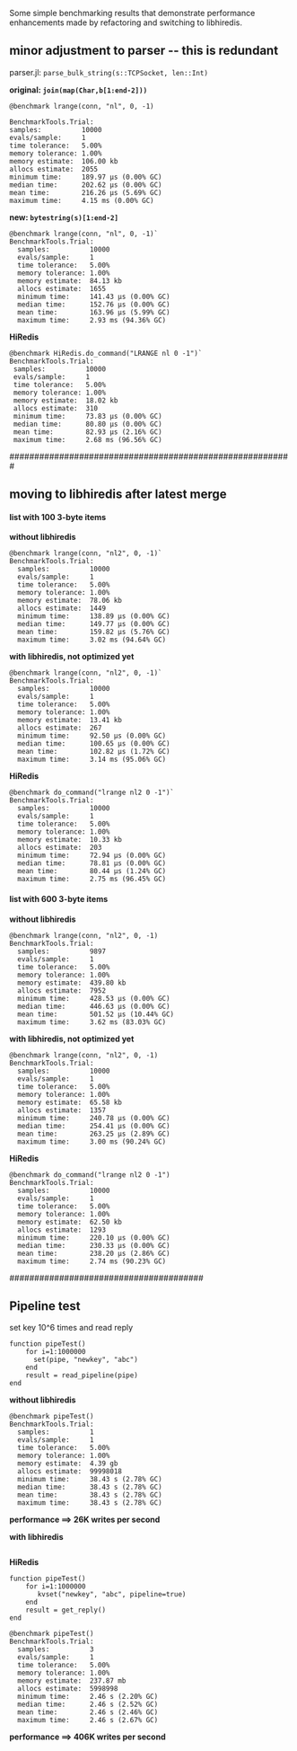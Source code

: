 Some simple benchmarking results that demonstrate performance enhancements made by refactoring and switching to libhiredis.

## minor adjustment to parser -- this is redundant

parser.jl: `parse_bulk_string(s::TCPSocket, len::Int)`

__original: `join(map(Char,b[1:end-2]))`__

```
@benchmark lrange(conn, "nl", 0, -1)

BenchmarkTools.Trial:
samples:          10000
evals/sample:     1
time tolerance:   5.00%
memory tolerance: 1.00%
memory estimate:  106.00 kb
allocs estimate:  2055
minimum time:     189.97 μs (0.00% GC)
median time:      202.62 μs (0.00% GC)
mean time:        216.26 μs (5.69% GC)
maximum time:     4.15 ms (0.00% GC)
```

__new: `bytestring(s)[1:end-2]`__

```
@benchmark lrange(conn, "nl", 0, -1)`
BenchmarkTools.Trial:
  samples:          10000
  evals/sample:     1
  time tolerance:   5.00%
  memory tolerance: 1.00%
  memory estimate:  84.13 kb
  allocs estimate:  1655
  minimum time:     141.43 μs (0.00% GC)
  median time:      152.76 μs (0.00% GC)
  mean time:        163.96 μs (5.99% GC)
  maximum time:     2.93 ms (94.36% GC)
```

__HiRedis__

```
@benchmark HiRedis.do_command("LRANGE nl 0 -1")`
BenchmarkTools.Trial:
 samples:          10000
 evals/sample:     1
 time tolerance:   5.00%
 memory tolerance: 1.00%
 memory estimate:  18.02 kb
 allocs estimate:  310
 minimum time:     73.83 μs (0.00% GC)
 median time:      80.80 μs (0.00% GC)
 mean time:        82.93 μs (2.16% GC)
 maximum time:     2.68 ms (96.56% GC)
```

#########################################################

## moving to libhiredis after latest merge

#### list with 100 3-byte items

__without libhiredis__

```
@benchmark lrange(conn, "nl2", 0, -1)`
BenchmarkTools.Trial:
  samples:          10000
  evals/sample:     1
  time tolerance:   5.00%
  memory tolerance: 1.00%
  memory estimate:  78.06 kb
  allocs estimate:  1449
  minimum time:     138.89 μs (0.00% GC)
  median time:      149.77 μs (0.00% GC)
  mean time:        159.82 μs (5.76% GC)
  maximum time:     3.02 ms (94.64% GC)
```

__with libhiredis, not optimized yet__

```
@benchmark lrange(conn, "nl2", 0, -1)`
BenchmarkTools.Trial:
  samples:          10000
  evals/sample:     1
  time tolerance:   5.00%
  memory tolerance: 1.00%
  memory estimate:  13.41 kb
  allocs estimate:  267
  minimum time:     92.50 μs (0.00% GC)
  median time:      100.65 μs (0.00% GC)
  mean time:        102.82 μs (1.72% GC)
  maximum time:     3.14 ms (95.06% GC)
```

__HiRedis__

```
@benchmark do_command("lrange nl2 0 -1")`
BenchmarkTools.Trial:
  samples:          10000
  evals/sample:     1
  time tolerance:   5.00%
  memory tolerance: 1.00%
  memory estimate:  10.33 kb
  allocs estimate:  203
  minimum time:     72.94 μs (0.00% GC)
  median time:      78.81 μs (0.00% GC)
  mean time:        80.44 μs (1.24% GC)
  maximum time:     2.75 ms (96.45% GC)
```

#### list with 600 3-byte items

__without libhiredis__

```
@benchmark lrange(conn, "nl2", 0, -1)
BenchmarkTools.Trial:
  samples:          9897
  evals/sample:     1
  time tolerance:   5.00%
  memory tolerance: 1.00%
  memory estimate:  439.80 kb
  allocs estimate:  7952
  minimum time:     428.53 μs (0.00% GC)
  median time:      446.63 μs (0.00% GC)
  mean time:        501.52 μs (10.44% GC)
  maximum time:     3.62 ms (83.03% GC)
```

__with libhiredis, not optimized yet__

```
@benchmark lrange(conn, "nl2", 0, -1)
BenchmarkTools.Trial:
  samples:          10000
  evals/sample:     1
  time tolerance:   5.00%
  memory tolerance: 1.00%
  memory estimate:  65.58 kb
  allocs estimate:  1357
  minimum time:     240.78 μs (0.00% GC)
  median time:      254.41 μs (0.00% GC)
  mean time:        263.25 μs (2.89% GC)
  maximum time:     3.00 ms (90.24% GC)
```

__HiRedis__

```
@benchmark do_command("lrange nl2 0 -1")
BenchmarkTools.Trial:
  samples:          10000
  evals/sample:     1
  time tolerance:   5.00%
  memory tolerance: 1.00%
  memory estimate:  62.50 kb
  allocs estimate:  1293
  minimum time:     220.10 μs (0.00% GC)
  median time:      230.33 μs (0.00% GC)
  mean time:        238.20 μs (2.86% GC)
  maximum time:     2.74 ms (90.23% GC)
```

#######################################

## Pipeline test

set key 10^6 times and read reply

```
function pipeTest()
    for i=1:1000000
      set(pipe, "newkey", "abc")
    end
    result = read_pipeline(pipe)
end
```

__without libhiredis__

```
@benchmark pipeTest()
BenchmarkTools.Trial:
  samples:          1
  evals/sample:     1
  time tolerance:   5.00%
  memory tolerance: 1.00%
  memory estimate:  4.39 gb
  allocs estimate:  99998018
  minimum time:     38.43 s (2.78% GC)
  median time:      38.43 s (2.78% GC)
  mean time:        38.43 s (2.78% GC)
  maximum time:     38.43 s (2.78% GC)
```
__performance ==> 26K writes per second__

__with libhiredis__

```
```

__HiRedis__

```
function pipeTest()
    for i=1:1000000
       kvset("newkey", "abc", pipeline=true)
    end
    result = get_reply()
end
```

```
@benchmark pipeTest()
BenchmarkTools.Trial:
  samples:          3
  evals/sample:     1
  time tolerance:   5.00%
  memory tolerance: 1.00%
  memory estimate:  237.87 mb
  allocs estimate:  5998998
  minimum time:     2.46 s (2.20% GC)
  median time:      2.46 s (2.52% GC)
  mean time:        2.46 s (2.46% GC)
  maximum time:     2.46 s (2.67% GC)
```
__performance ==> 406K writes per second__
